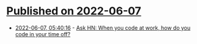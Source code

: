 # [Published on 2022-06-07](index.md)

* [2022-06-07, 05:40:16](https://news.ycombinator.com/item?id=31650268) - [Ask HN: When you code at work, how do you code in your time off?](https://news.ycombinator.com/item?id=31650268)
